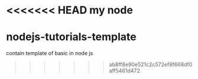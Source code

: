 <<<<<<< HEAD
my node
=======
# nodejs-tutorials-template
 contain template of basic in node js
>>>>>>> ab8ff8e90e521c2c572ef8f668df0aff5461d472
